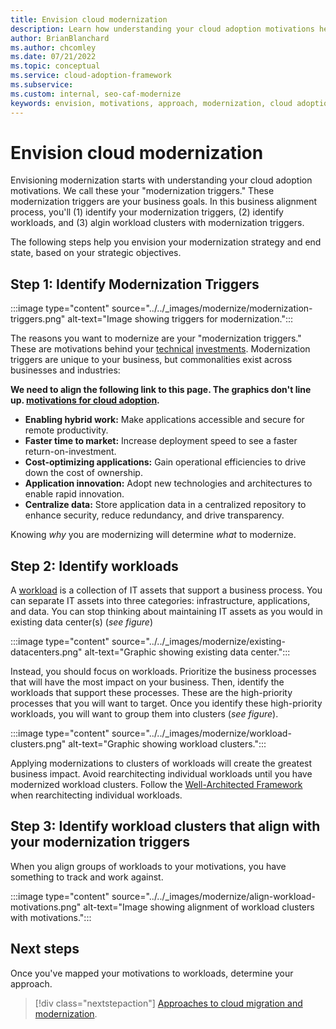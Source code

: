 ```yaml
---
title: Envision cloud modernization
description: Learn how understanding your cloud adoption motivations help you establish your approach to the modernization horizons, as part of your cloud adoption-related modernization plan.
author: BrianBlanchard
ms.author: chcomley
ms.date: 07/21/2022
ms.topic: conceptual
ms.service: cloud-adoption-framework
ms.subservice:
ms.custom: internal, seo-caf-modernize
keywords: envision, motivations, approach, modernization, cloud adoption framework
---
```

# Envision cloud modernization

Envisioning modernization starts with understanding your cloud adoption motivations. We call these your "modernization triggers." These modernization triggers are your business goals. In this business alignment process, you'll (1) identify your modernization triggers, (2) identify workloads, and (3) algin workload clusters with modernization triggers.

The following steps help you envision your modernization strategy and end state, based on your strategic objectives.

## Step 1: Identify Modernization Triggers

:::image type="content" source="../../_images/modernize/modernization-triggers.png" alt-text="Image showing triggers for modernization.":::

 The reasons you want to modernize are your "modernization triggers." These are motivations behind your [technical](evaluate-modernization-options.md#technical-indicators) [investments](evaluate-modernization-options.md#financial-indicators). Modernization triggers are unique to your business, but commonalities exist across businesses and industries:

**We need to align the following link to this page. The graphics don't line up. [motivations for cloud adoption](../../strategy/motivations.md).**

- **Enabling hybrid work:** Make applications accessible and secure for remote productivity.
- **Faster time to market:** Increase deployment speed to see a faster return-on-investment.
- **Cost-optimizing applications:** Gain operational efficiencies to drive down the cost of ownership.
- **Application innovation:** Adopt new technologies and architectures to enable rapid innovation.
- **Centralize data:** Store application data in a centralized repository to enhance security, reduce redundancy, and drive transparency.

Knowing *why* you are modernizing will determine *what* to modernize.

## Step 2: Identify workloads

A [workload](../../plan/workloads.md) is a collection of IT assets that support a business process. You can separate IT assets into three categories: infrastructure, applications, and data. You can stop thinking about maintaining IT assets as you would in existing data center(s) (*see figure*)

:::image type="content" source="../../_images/modernize/existing-datacenters.png" alt-text="Graphic showing existing data center.":::

 Instead, you should focus on workloads. Prioritize the business processes that will have the most impact on your business. Then, identify the workloads that support these processes. These are the high-priority processes that you will want to target. Once you identify these high-priority workloads, you will want to group them into clusters (*see figure*).

:::image type="content" source="../../_images/modernize/workload-clusters.png" alt-text="Graphic showing workload clusters.":::

 Applying modernizations to clusters of workloads will create the greatest business impact. Avoid rearchitecting individual workloads until you have modernized workload clusters. Follow the [Well-Architected Framework](/well-architected-pr/well-architected/index.md) when rearchitecting individual workloads.

## Step 3: Identify workload clusters that align with your modernization triggers

When you align groups of workloads to your motivations, you have something to track and work against.

:::image type="content" source="../../_images/modernize/align-workload-motivations.png" alt-text="Image showing alignment of workload clusters with motivations.":::

## Next steps

Once you've mapped your motivations to workloads, determine your approach.

> [!div class="nextstepaction"]
> [Approaches to cloud migration and modernization](../../adopt/migrate-modernize-approaches.md).
